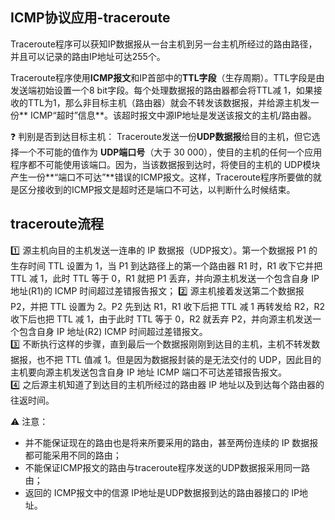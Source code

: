 ## ICMP协议应用-traceroute
Traceroute程序可以获知IP数据报从一台主机到另一台主机所经过的路由路径，并且可以记录的路由IP地址可达255个。

Traceroute程序使用**ICMP报文**和IP首部中的**TTL字段**（生存周期）。TTL字段是由发送端初始设置一个8 bit字段。每个处理数据报的路由器都会将TTL减 1，如果接收的TTL为1，那么非目标主机（路由器）就会不转发该数据报，并给源主机发一份** ICMP“超时”信息**。该超时报文中源IP地址是发送该报文的主机/路由器。

:question:  判别是否到达目标主机：
Traceroute发送一份**UDP数据报**给目的主机，但它选择一个不可能的值作为 **UDP端口号**（大于 30 000），使目的主机的任何一个应用程序都不可能使用该端口。因为，当该数据报到达时，将使目的主机的 UDP模块产生一份**“端口不可达”**错误的ICMP报文。这样，Traceroute程序所要做的就是区分接收到的ICMP报文是超时还是端口不可达，以判断什么时候结束。

## traceroute流程

:one: 源主机向目的主机发送一连串的 IP 数据报（UDP报文）。第一个数据报 P1 的生存时间 TTL 设置为 1，当 P1 到达路径上的第一个路由器 R1 时，R1 收下它并把 TTL 减 1，此时 TTL 等于 0，R1 就把 P1 丢弃，并向源主机发送一个包含自身 IP 地址(R1)的 ICMP 时间超过差错报告报文；
:two: 源主机接着发送第二个数据报 P2，并把 TTL 设置为 2。P2 先到达 R1，R1 收下后把 TTL 减 1 再转发给 R2，R2 收下后也把 TTL 减 1，由于此时 TTL 等于 0，R2 就丢弃 P2，并向源主机发送一个包含自身 IP 地址(R2) ICMP 时间超过差错报文。  
:three: 不断执行这样的步骤，直到最后一个数据报刚刚到达目的主机，主机不转发数据报，也不把 TTL 值减 1。但是因为数据报封装的是无法交付的 UDP，因此目的主机要向源主机发送包含自身 IP 地址 ICMP 端口不可达差错报告报文。  
:four: 之后源主机知道了到达目的主机所经过的路由器 IP 地址以及到达每个路由器的往返时间。

:warning:  注意：  
- 并不能保证现在的路由也是将来所要采用的路由，甚至两份连续的 IP 数据报都可能采用不同的路由；
- 不能保证ICMP报文的路由与traceroute程序发送的UDP数据报采用同一路由；
- 返回的 ICMP报文中的信源 IP地址是UDP数据报到达的路由器接口的 IP地址。
 